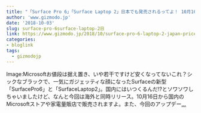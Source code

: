 ```yaml
---
title: "「Surface Pro 6」「Surface Laptop 2」日本でも発売されるってよ！ 10月16日、もうすぐだ！"
author: 'www.gizmodo.jp'
date: '2018-10-03'
slug: surface-pro-6surface-laptop-2日
link: https://www.gizmodo.jp/2018/10/surface-pro-6-laptop-2-japan-price.html
categories:
- bloglink
tags:
  - gizmodojp
---
```


Image:Microsoftお値段は据え置き、いや若干ですけど安くなってないこれ？シックなブラックで、一気にガジェッティな顔になったSurfaceの新型「SurfacePro6」と「SurfaceLaptop2」。国内にはいつくるんだ!?とソワソワしちゃいましたけど、なんと今回は海外と同時リリース。10月16日から国内のMicrosoftストアや家電量販店で販売されますよ。また、今回のアップデー[... <i class="fas fa-external-link-alt"></i>](https://www.gizmodo.jp/2018/10/surface-pro-6-laptop-2-japan-price.html)

